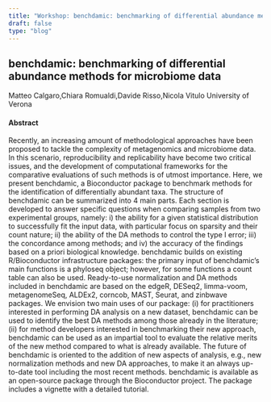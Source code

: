 ```yaml
---
title: "Workshop: benchdamic: benchmarking of differential abundance methods for microbiome data"
draft: false
type: "blog"
---
```


## benchdamic: benchmarking of differential abundance methods for microbiome data
Matteo Calgaro,Chiara Romualdi,Davide Risso,Nicola Vitulo
University of Verona
#### Abstract

Recently, an increasing amount of methodological approaches have been proposed to tackle the complexity of metagenomics and microbiome data. In this scenario, reproducibility and replicability have become two critical issues, and the development of computational frameworks for the comparative evaluations of such methods is of utmost importance. Here, we present benchdamic, a Bioconductor package to benchmark methods for the identification of differentially abundant taxa. The structure of benchdamic can be summarized into 4 main parts. Each section is developed to answer specific questions when comparing samples from two experimental groups, namely: i) the ability for a given statistical distribution to successfully fit the input data, with particular focus on sparsity and their count nature; ii) the ability of the DA methods to control the type I error; iii) the concordance among methods; and iv) the accuracy of the findings based on a priori biological knowledge. benchdamic builds on existing R/Bioconductor infrastructure packages: the primary input of benchdamic’s main functions is a phyloseq object; however, for some functions a count table can also be used. Ready-to-use normalization and DA methods included in benchdamic are based on the edgeR, DESeq2, limma-voom, metagenomeSeq, ALDEx2, corncob, MAST, Seurat, and zinbwave packages. We envision two main uses of our package: (i) for practitioners interested in performing DA analysis on a new dataset, benchdamic can be used to identify the best DA methods among those already in the literature; (ii) for method developers interested in benchmarking their new approach, benchdamic can be used as an impartial tool to evaluate the relative merits of the new method compared to what is already available. The future of benchdamic is oriented to the addition of new aspects of analysis, e.g., new normalization methods and new DA approaches, to make it an always up-to-date tool including the most recent methods. benchdamic is available as an open-source package through the Bioconductor project. The package includes a vignette with a detailed tutorial.



